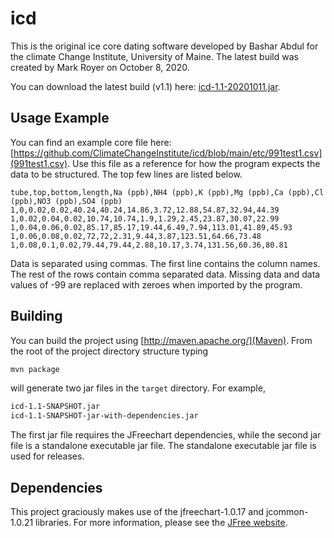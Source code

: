 # icd

This is the original ice core dating software developed by Bashar
Abdul for the climate Change Institute, University of Maine. The latest
build was created by Mark Royer on October 8, 2020.

You can download the latest build (v1.1)
here:
[icd-1.1-20201011.jar](https://github.com/ClimateChangeInstitute/icd/releases/download/v1.1/icd-1.1-20201011.jar).

## Usage Example

You can find an example core file here: [https://github.com/ClimateChangeInstitute/icd/blob/main/etc/991test1.csv](991test1.csv).  Use this file as a reference for how the program expects the data to be structured.  The top few lines are listed below.

``` pure-data
tube,top,bottom,length,Na (ppb),NH4 (ppb),K (ppb),Mg (ppb),Ca (ppb),Cl (ppb),NO3 (ppb),SO4 (ppb)
1,0,0.02,0.02,40.24,40.24,14.86,3.72,12.88,54.87,32.94,44.39
1,0.02,0.04,0.02,10.74,10.74,1.9,1.29,2.45,23.87,30.07,22.99
1,0.04,0.06,0.02,85.17,85.17,19.44,6.49,7.94,113.01,41.89,45.93
1,0.06,0.08,0.02,72,72,2.31,9.44,3.87,123.51,64.66,73.48
1,0.08,0.1,0.02,79.44,79.44,2.88,10.17,3.74,131.56,60.36,80.81
```

Data is separated using commas.  The first line contains the column
names.  The rest of the rows contain comma separated data.  Missing
data and data values of -99 are replaced with zeroes when imported by
the program.


## Building

You can build the project using [http://maven.apache.org/](Maven).  From the root of the project directory structure typing

``` bash
mvn package
```

will generate two jar files in the `target` directory. For example,

``` bash
icd-1.1-SNAPSHOT.jar
icd-1.1-SNAPSHOT-jar-with-dependencies.jar
```

The first jar file requires the JFreechart dependencies, while the
second jar file is a standalone executable jar file.  The standalone
executable jar file is used for releases.


## Dependencies

This project graciously makes use of the jfreechart-1.0.17 and
jcommon-1.0.21 libraries.  For more information, please see the [JFree
website](http://www.jfree.org/jfreechart/).
